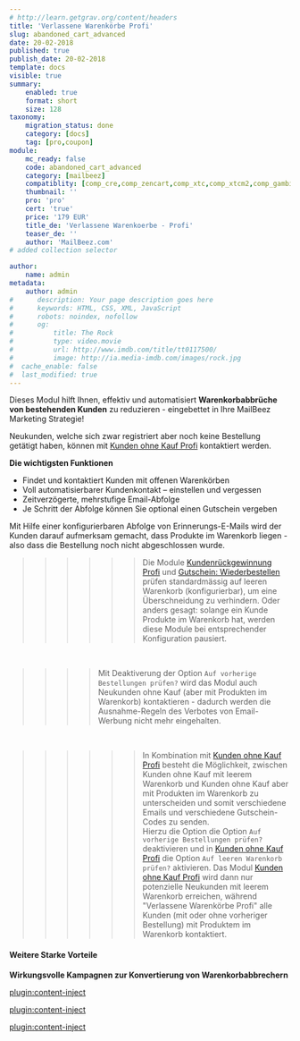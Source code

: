 ```yaml
---
# http://learn.getgrav.org/content/headers
title: 'Verlassene Warenkörbe Profi'
slug: abandoned_cart_advanced
date: 20-02-2018
published: true
publish_date: 20-02-2018
template: docs
visible: true
summary:
    enabled: true
    format: short
    size: 128
taxonomy:
    migration_status: done
    category: [docs]
    tag: [pro,coupon]
module:
    mc_ready: false
    code: abandoned_cart_advanced
    category: [mailbeez]
    compatiblity: [comp_cre,comp_zencart,comp_xtc,comp_xtcm2,comp_gambio]
    thumbnail: ''
    pro: 'pro'
    cert: 'true'
    price: '179 EUR'
    title_de: 'Verlassene Warenkoerbe - Profi'
    teaser_de: ''
    author: 'MailBeez.com'
# added collection selector

author:
    name: admin
metadata:
    author: admin
#      description: Your page description goes here
#      keywords: HTML, CSS, XML, JavaScript
#      robots: noindex, nofollow
#      og:
#          title: The Rock
#          type: video.movie
#          url: http://www.imdb.com/title/tt0117500/
#          image: http://ia.media-imdb.com/images/rock.jpg
#  cache_enable: false
#  last_modified: true
---
```



Dieses Modul hilft Ihnen, effektiv und automatisiert **Warenkorbabbrüche von bestehenden Kunden** zu reduzieren - eingebettet in Ihre MailBeez Marketing Strategie!

Neukunden, welche sich zwar registriert aber noch keine Bestellung getätigt haben, können mit [Kunden ohne Kauf Profi](/dokumentation/mailbeez/nopurchase_advanced) kontaktiert werden.

**Die wichtigsten Funktionen**

- Findet und kontaktiert Kunden mit offenen Warenkörben
- Voll automatisierbarer Kundenkontakt – einstellen und vergessen
- Zeitverzögerte, mehrstufige Email-Abfolge
- Je Schritt der Abfolge können Sie optional einen Gutschein vergeben

Mit Hilfe einer konfigurierbaren Abfolge von Erinnerungs-E-Mails wird der Kunden darauf aufmerksam gemacht, dass Produkte im Warenkorb liegen - also dass die Bestellung noch nicht abgeschlossen wurde.

>>>>>>Die Module [Kundenrückgewinnung Profi](/dokumentation/mailbeez/winback_advanced) und [Gutschein: Wiederbestellen](/dokumentation/mailbeez/reorder_advanced) prüfen standardmässig auf leeren Warenkorb (konfigurierbar), um eine Überschneidung zu verhindern. Oder anders gesagt: solange ein Kunde Produkte im Warenkorb hat, werden diese Module bei entsprechender Konfiguration pausiert.

&nbsp;

>>>>Mit Deaktiverung der Option `Auf vorherige Bestellungen prüfen?` wird das Modul auch Neukunden ohne Kauf (aber mit Produkten im Warenkorb) kontaktieren -  dadurch werden die Ausnahme-Regeln des Verbotes von Email-Werbung nicht mehr eingehalten.

&nbsp;
>>>>>>In Kombination mit [Kunden ohne Kauf Profi](/dokumentation/mailbeez/nopurchase_advanced) besteht die Möglichkeit, zwischen Kunden ohne Kauf mit leerem Warenkorb und Kunden ohne Kauf aber mit Produkten im Warenkorb zu unterscheiden und somit verschiedene Emails und verschiedene Gutschein-Codes zu senden.  
 Hierzu die Option die Option `Auf vorherige Bestellungen prüfen?` deaktivieren und in [Kunden ohne Kauf Profi](/dokumentation/mailbeez/nopurchase_advanced) die Option `Auf leeren Warenkorb prüfen?` aktivieren. Das Modul [Kunden ohne Kauf Profi](/dokumentation/mailbeez/nopurchase_advanced) wird dann nur potenzielle Neukunden mit leerem Warenkorb erreichen, während "Verlassene Warenkörbe Profi" alle Kunden (mit oder ohne vorheriger Bestellung) mit Produktem im Warenkorb kontaktiert.




#### Weitere Starke Vorteile

**Wirkungsvolle Kampagnen zur Konvertierung von Warenkorbabbrechern**

[plugin:content-inject](/content_blocks/pro_coupon)

[plugin:content-inject](/content_blocks/pro_common_advantage)

[plugin:content-inject](/content_blocks/pro_responsive_template)